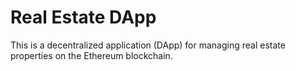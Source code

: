 # Real Estate DApp

This is a decentralized application (DApp) for managing real estate properties on the Ethereum blockchain.


